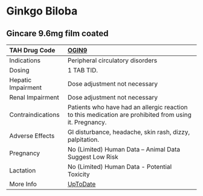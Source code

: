 # Ginkgo Biloba

## Gincare 9.6mg film coated

| TAH Drug Code      | [OGIN9](https://www.tahsda.org.tw/drugs/hissearch.php?drug_code=OGIN9)                                 |
|:-------------------|:-------------------------------------------------------------------------------------------------------|
| Indications        | Peripheral circulatory disorders                                                                       |
| Dosing             | 1 TAB TID.                                                                                             |
| Hepatic Impairment | Dose adjustment not necessary                                                                          |
| Renal Impairment   | Dose adjustment not necessary                                                                          |
| Contraindications  | Patients who have had an allergic reaction to this medication are prohibited from using it. Pregnancy. |
| Adverse Effects    | GI disturbance, headache, skin rash, dizzy, palpitation.                                               |
| Pregnancy          | No (Limited) Human Data – Animal Data Suggest Low Risk                                                 |
| Lactation          | No (Limited) Human Data - Potential Toxicity                                                           |
| More Info          | [UpToDate](https://www.uptodate.com/contents/ginkgo-biloba-drug-information)                           |

